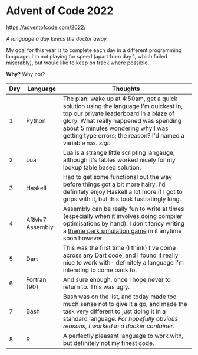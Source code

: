 # Advent of Code 2022

https://adventofcode.com/2022/

_A language a day keeps the doctor away._

My goal for this year is to complete each day in a different programming language. I'm not playing for speed (apart from day 1, which failed miserably), but would like to keep on track where possible. 

**Why?** Why not?

| **Day** | **Language**   | **Thoughts**                                                                                                                                                                                                                                                                                               |
|---------|----------------|------------------------------------------------------------------------------------------------------------------------------------------------------------------------------------------------------------------------------------------------------------------------------------------------------------|
|    1    | Python         | The plan: wake up at 4:50am, get a quick solution using the language I'm quickest in, top our private leaderboard in a blaze of glory. What really happened was spending about 5 minutes wondering why I was getting type errors; the reason? I'd named a variable `max`. *sigh*                           |
|    2    | Lua            | Lua is a strange little scripting langauge, although it's tables worked nicely for my lookup table based solution.                                                                                                                                                                                         |
|    3    | Haskell        | Had to get some functional out the way before things got a bit more hairy. I'd definitely enjoy Haskell a lot more if I got to grips with it, but this took fustratingly long.                                                                                                                             |
|    4    | ARMv7 Assembly | Assembly can be really fun to write at times (especially when it involves doing compiler optimisations by hand). I don't fancy writing a [theme park simulation game](https://www.reddit.com/r/todayilearned/comments/131q6b/til_roller_coaster_tycoon_was_programmed_by_one/) in it anytime soon however. |
|    5    | Dart | This was the first time (I think) I've come across any Dart code, and I found it really nice to work with- definitely a language I'm intending to come back to. |
|    6    | Fortran (90) | And sure enough, once I hope never to return to. This was ugly. |
|    7    | Bash | Bash was on the list, and today made too much sense not to give it a go, and made the task very different to just doing it in a standard language. *For hopefully obvious reasons, I worked in a docker container.* |
|    8    | R | A perfectly pleasant language to work with, but definitely not my finest code. |
